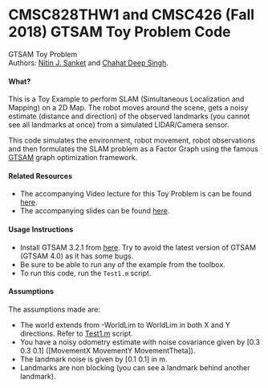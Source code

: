 # CMSC828THW1 and CMSC426 (Fall 2018) GTSAM Toy Problem Code
GTSAM Toy Problem <br>
Authors: [Nitin J. Sanket](http://nitinjsanket.github.io) and [Chahat Deep Singh](https://chahatdeep.github.io/).

#### What?
This is a Toy Example to perform SLAM (Simultaneous Localization and Mapping) on a 2D Map. The robot moves around the scene, gets a noisy estimate (distance and direction) of the observed landmarks (you cannot see all landmarks at once) from a simulated LIDAR/Camera sensor. 

This code simulates the environment, robot movement, robot observations and then formulates the SLAM problem as a Factor Graph using the famous [GTSAM](https://borg.cc.gatech.edu/download.html) graph optimization framework.

#### Related Resources
- The accompanying Video lecture for this Toy Problem is can be found [here](https://www.youtube.com/watch?v=o6jEKbnqvTU).
- The accompanying slides can be found [here](https://github.com/NitinJSanket/CMSC828THW1/blob/master/Class10%20GTSAM.pdf).

#### Usage Instructions
- Install GTSAM 3.2.1 from [here](https://borg.cc.gatech.edu/download.html). Try to avoid the latest version of GTSAM  (GTSAM 4.0) as it has some bugs.
- Be sure to be able to run any of the example from the toolbox.
- To run this code, run the `Test1.m` script.

#### Assumptions
The assumptions made are:
- The world extends from -WorldLim to WorldLim in both X and Y directions. Refer to [Test1.m](https://github.com/NitinJSanket/CMSC828THW1/blob/master/Test1.m) script.
- You have a noisy odometry estimate with noise covariance given by [0.3 0.3 0.1] ([MovementX MovementY MovementTheta]).
- The landmark noise is given by [0.1 0.1] in m.
- Landmarks are non blocking (you can see a landmark behind another landmark).

